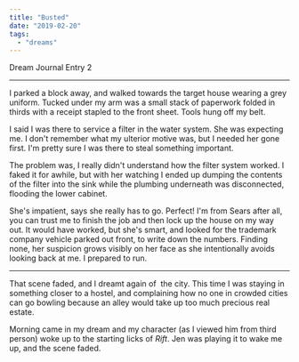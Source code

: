 ```yaml
---
title: "Busted"
date: "2019-02-20"
tags: 
  - "dreams"
---
```


Dream Journal Entry 2

* * *

I parked a block away, and walked towards the target house wearing a grey uniform. Tucked under my arm was a small stack of paperwork folded in thirds with a receipt stapled to the front sheet. Tools hung off my belt.

<!-- truncate -->

I said I was there to service a filter in the water system. She was expecting me. I don't remember what my ulterior motive was, but I needed her gone first. I'm pretty sure I was there to steal something important.

The problem was, I really didn't understand how the filter system worked. I faked it for awhile, but with her watching I ended up dumping the contents of the filter into the sink while the plumbing underneath was disconnected, flooding the lower cabinet.

She's impatient, says she really has to go. Perfect! I'm from Sears after all, you can trust me to finish the job and then lock up the house on my way out. It would have worked, but she's smart, and looked for the trademark company vehicle parked out front, to write down the numbers. Finding none, her suspicion grows visibly on her face as she intentionally avoids looking back at me. I prepared to run.

* * *

That scene faded, and I dreamt again of  the city. This time I was staying in something closer to a hostel, and complaining how no one in crowded cities can go bowling because an alley would take up too much precious real estate.

Morning came in my dream and my character (as I viewed him from third person) woke up to the starting licks of _Rift_. Jen was playing it to wake me up, and the scene faded.
